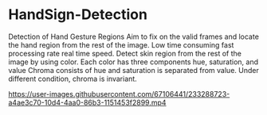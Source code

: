 # HandSign-Detection
Detection of Hand Gesture Regions
Aim to fix on the valid frames and locate the hand region from the rest of the image.
Low time consuming fast processing rate real time speed.
Detect skin region from the rest of the image by using color. 
Each color has three components
hue, saturation, and value
Chroma consists of hue and saturation is separated from value.
Under different condition, chroma is invariant.


https://user-images.githubusercontent.com/67106441/233288723-a4ae3c70-10d4-4aa0-86b3-1151453f2899.mp4

